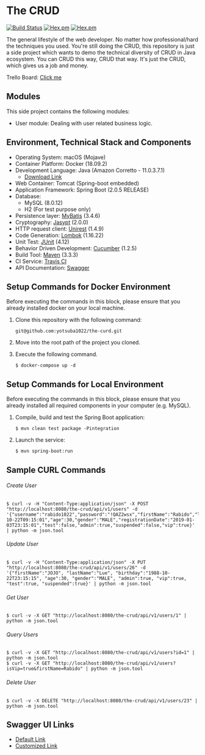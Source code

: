 # The CRUD
[![Build Status](https://travis-ci.com/yotsuba1022/the-curd.svg?branch=master)](https://travis-ci.com/yotsuba1022/the-curd)
[![Hex.pm](https://img.shields.io/badge/language-java-blue.svg)]()
[![Hex.pm](https://img.shields.io/hexpm/l/plug.svg)]()

The general lifestyle of the web developer. No matter how professional/hard the techniques you used. You're still doing the CRUD, this repository is just a side project which wants to demo the technical diversity of CRUD in Java ecosystem. You can CRUD this way, CRUD that way. It's just the CRUD, which gives us a job and money.

Trello Board: [Click me](https://trello.com/b/R6dgEl2m/the-crud-storyboard)

## Modules

This side project contains the following modules:
- User module: Dealing with user related business logic.

## Environment, Technical Stack and Components
- Operating System: macOS (Mojave)
- Container Platform: Docker (18.09.2)
- Development Language: Java (Amazon Corretto - 11.0.3.7.1)
  - [Download Link](https://docs.aws.amazon.com/corretto/latest/corretto-11-ug/downloads-list.html)
- Web Container: Tomcat (Spring-boot embedded)
- Application Framework: Spring Boot (2.0.5 RELEASE)
- Database:
    - MySQL (8.0.12)
    - H2 (For test purpose only)
- Persistence layer: [MyBatis](http://www.mybatis.org/mybatis-3/) (3.4.6)
- Cryptography: [Jasypt](http://www.jasypt.org/) (2.0.0)
- HTTP request client: [Unirest](https://github.com/Kong/unirest-java) (1.4.9)
- Code Generation: [Lombok](https://projectlombok.org/) (1.16.22)
- Unit Test: [JUnit](https://junit.org/junit5/) (4.12)
- Behavior Driven Development: [Cucumber](https://cucumber.io/) (1.2.5)
- Build Tool: [Maven](https://maven.apache.org/) (3.3.3)
- CI Service: [Travis CI](https://travis-ci.com/)
- API Documentation: [Swagger](https://swagger.io/)

## Setup Commands for Docker Environment
Before executing the commands in this block, please ensure that you already installed docker on your local machine.

1. Clone this repository with the following command:
    ```
    git@github.com:yotsuba1022/the-curd.git
    ``` 
2. Move into the root path of the project you cloned.

3. Execute the following command.
    ```
    $ docker-compose up -d
    ```

## Setup Commands for Local Environment
Before executing the commands in this block, please ensure that you already installed all required components in your computer (e.g. MySQL).

1. Compile, build and test the Spring Boot application:
    ```
    $ mvn clean test package -Pintegration
    ```

2. Launch the service:
    ```
    $ mvn spring-boot:run
    ```

## Sample CURL Commands
###### Create User
```
$ curl -v -H "Content-Type:application/json" -X POST "http://localhost:8080/the-crud/api/v1/users" -d '{"username":"rabido1022","password":"!QAZ2wsx","firstName":"Rabido","lastName":"JOJO","birthday":"1988-10-22T09:15:01","age":30,"gender":"MALE","registrationDate":"2019-01-03T23:15:01","test":false,"admin":true,"suspended":false,"vip":true}' | python -m json.tool
```
###### Update User
```
$ curl -v -H "Content-Type:application/json" -X PUT "http://localhost:8080/the-crud/api/v1/users/26" -d '{"firstName":"JOJO", "lastName":"Lue", "birthday":"1988-10-22T23:15:15", "age":30, "gender":"MALE", "admin":true, "vip":true, "test":true, "suspended":true}' | python -m json.tool
```
###### Get User
```
$ curl -v -X GET "http://localhost:8080/the-crud/api/v1/users/1" | python -m json.tool
```
###### Query Users
```
$ curl -v -X GET "http://localhost:8080/the-crud/api/v1/users?id=1" | python -m json.tool
$ curl -v -X GET "http://localhost:8080/the-crud/api/v1/users?isVip=true&firstName=Rabido" | python -m json.tool
```
###### Delete User
```
$ curl -v -X DELETE "http://localhost:8080/the-crud/api/v1/users/23" | python -m json.tool
```

## Swagger UI Links
- [Default Link](http://localhost:8080/the-crud/swagger-ui.html#/)
- [Customized Link](http://localhost:8080/the-crud/docs)
